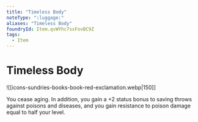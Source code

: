 ```yaml
---
title: "Timeless Body"
noteType: ":luggage:"
aliases: "Timeless Body"
foundryId: Item.qvWYhc7sxFovBC9Z
tags:
  - Item
---
```


# Timeless Body
![[icons-sundries-books-book-red-exclamation.webp|150]]

You cease aging. In addition, you gain a +2 status bonus to saving throws against poisons and diseases, and you gain resistance to poison damage equal to half your level.
